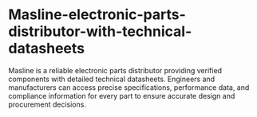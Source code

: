 # Masline-electronic-parts-distributor-with-technical-datasheets
Masline is a reliable electronic parts distributor providing verified components with detailed technical datasheets. Engineers and manufacturers can access precise specifications, performance data, and compliance information for every part to ensure accurate design and procurement decisions.
